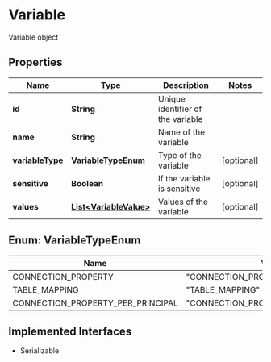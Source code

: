 

# Variable

Variable object

## Properties

| Name | Type | Description | Notes |
|------------ | ------------- | ------------- | -------------|
|**id** | **String** | Unique identifier of the variable |  |
|**name** | **String** | Name of the variable |  |
|**variableType** | [**VariableTypeEnum**](#VariableTypeEnum) | Type of the variable |  [optional] |
|**sensitive** | **Boolean** | If the variable is sensitive |  [optional] |
|**values** | [**List&lt;VariableValue&gt;**](VariableValue.md) | Values of the variable |  [optional] |



## Enum: VariableTypeEnum

| Name | Value |
|---- | -----|
| CONNECTION_PROPERTY | &quot;CONNECTION_PROPERTY&quot; |
| TABLE_MAPPING | &quot;TABLE_MAPPING&quot; |
| CONNECTION_PROPERTY_PER_PRINCIPAL | &quot;CONNECTION_PROPERTY_PER_PRINCIPAL&quot; |


## Implemented Interfaces

* Serializable


